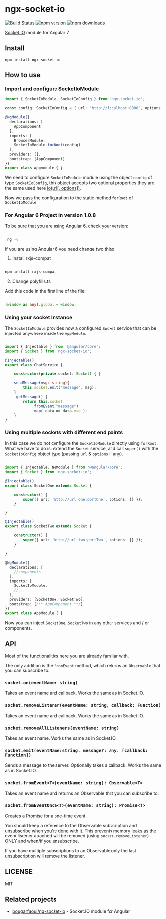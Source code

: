 # ngx-socket-io
[![Build Status](https://travis-ci.org/rodgc/ngx-socket-io.svg?branch=master)](https://travis-ci.org/rodgc/ngx-socket-io)
[![npm version](https://badge.fury.io/js/ngx-socket-io.svg)](https://badge.fury.io/js/ngx-socket-io)
[![npm downloads](https://img.shields.io/badge/Downloads-132%2Fmonth-brightgreen.svg)](https://github.com/rodgc/ngx-socket-io)

[Socket.IO](http://socket.io/) module for Angular 7

## Install
``` npm install ngx-socket-io ```

## How to use

### Import and configure SocketIoModule

```ts
import { SocketIoModule, SocketIoConfig } from 'ngx-socket-io';

const config: SocketIoConfig = { url: 'http://localhost:8988', options: {} };

@NgModule({
  declarations: [
    AppComponent
  ],
  imports: [
    BrowserModule,
    SocketIoModule.forRoot(config)
  ],
  providers: [],
  bootstrap: [AppComponent]
})
export class AppModule { }
```

We need to configure ```SocketIoModule``` module using the object ```config``` of type ```SocketIoConfig```, this object accepts two optional properties they are the same used here [io(url[, options])](https://github.com/socketio/socket.io-client/blob/master/docs/API.md#iourl-options).

Now we pass the configuration to the static method ```forRoot``` of ```SocketIoModule```


### For Angular 6 Project in version 1.0.8

 To be sure that you are using Angular 6, check your version:

```bash

 ng -v

```

If you are using Angular 6 you need change two thing

1. Install rxjs-compat

```bash

npm install rxjs-compat

```

2. Change polyfills.ts

Add this code in the first line of the file:

```ts

(window as any).global = window;

```

### Using your socket Instance

The ```SocketIoModule``` provides now a configured ```Socket``` service that can be injected anywhere inside the ```AppModule```.

```typescript

import { Injectable } from '@angular/core';
import { Socket } from 'ngx-socket-io';

@Injectable()
export class ChatService {

    constructor(private socket: Socket) { }

    sendMessage(msg: string){
        this.socket.emit("message", msg);
    }
     getMessage() {
        return this.socket
            .fromEvent("message")
            .map( data => data.msg );
    }
}

```

### Using multiple sockets with different end points

In this case we do not configure the ```SocketIoModule``` directly using ```forRoot```. What we have to do is: extend the ```Socket``` service, and call ```super()``` with the ```SocketIoConfig``` object type (passing ```url``` & ```options``` if any).

```typescript

import { Injectable, NgModule } from '@angular/core';
import { Socket } from 'ngx-socket-io';

@Injectable()
export class SocketOne extends Socket {

    constructor() {
        super({ url: 'http://url_one:portOne', options: {} });
    }

}

@Injectable()
export class SocketTwo extends Socket {

    constructor() {
        super({ url: 'http://url_two:portTwo', options: {} });
    }

}

@NgModule({
  declarations: [
    //components
  ],
  imports: [
    SocketIoModule,
    //...
  ],
  providers: [SocketOne, SocketTwo],
  bootstrap: [/** AppComponent **/]
})
export class AppModule { }

```

Now you can inject ```SocketOne```, ```SocketTwo``` in any other services and / or components.


## API

Most of the functionalities here you are already familiar with.

The only addition is the ```fromEvent``` method, which returns an ```Observable``` that you can subscribe to.

### `socket.on(eventName: string)`

Takes an event name and callback.
Works the same as in Socket.IO.

### `socket.removeListener(eventName: string, callback: Function)`

Takes an event name and callback.
Works the same as in Socket.IO.

### `socket.removeAllListeners(eventName: string)`

Takes an event name.
Works the same as in Socket.IO.

### `socket.emit(eventName:string, message?: any, [callback: Function])`

Sends a message to the server.
Optionally takes a callback.
Works the same as in Socket.IO.

### `socket.fromEvent<T>(eventName: string): Observable<T>`

Takes an event name and returns an Observable that you can subscribe to.

### `socket.fromEventOnce<T>(eventName: string): Promise<T>`

Creates a Promise for a one-time event.

You should keep a reference to the Observable subscription and unsubscribe when you're done with it.
This prevents memory leaks as the event listener attached will be removed (using ```socket.removeListener```) ONLY and when/if you unsubscribe.

If you have multiple subscriptions to an Observable only the last unsubscription will remove the listener.


## LICENSE

MIT

Related projects
----------------

- [bougarfaoui/ng-socket-io](https://github.com/bougarfaoui/ng-socket-io) - Socket.IO module for Angular